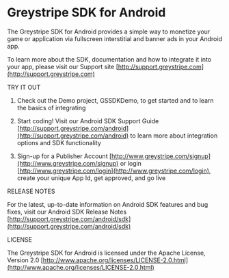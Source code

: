 Greystripe SDK for Android
======================

The Greystripe SDK for Android provides a simple way to monetize your game or application via fullscreen interstitial and banner ads in your Android app.

To learn more about the SDK, documentation and how to integrate it into your app, please visit our Support site [http://support.greystripe.com](http://support.greystripe.com)

TRY IT OUT

1. Check out the Demo project, GSSDKDemo, to get started and to learn the basics of integrating

2. Start coding! Visit our Android SDK Support Guide [http://support.greystripe.com/android](http://support.greystripe.com/android) to learn more about integration options and SDK functionality

3. Sign-up for a Publisher Account [http://www.greystripe.com/signup](http://www.greystripe.com/signup) or login [http://www.greystripe.com/login](http://www.greystripe.com/login), create your unique App Id, get approved, and go live

RELEASE NOTES

For the latest, up-to-date information on Android SDK features and bug fixes, visit our Android SDK Release Notes [http://support.greystripe.com/android/sdk](http://support.greystripe.com/android/sdk)

LICENSE

The Greystripe SDK for Android is licensed under the Apache License, Version 2.0 [http://www.apache.org/licenses/LICENSE-2.0.html](http://www.apache.org/licenses/LICENSE-2.0.html) 